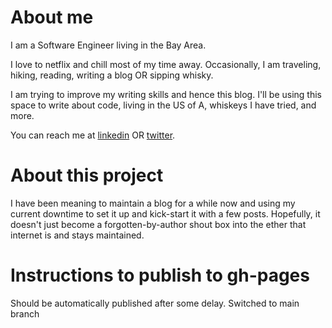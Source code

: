 # About me

I am a Software Engineer living in the Bay Area. 

I love to netflix and chill most of my time away. Occasionally, I am traveling, hiking, reading, writing a blog OR sipping whisky.

I am trying to improve my writing skills and hence this blog. I'll be using this space to write about code, living in the US of A, whiskeys I have tried, and more.

You can reach me at [linkedin](https://www.linkedin.com/in/harshitmittal/) OR [twitter](https://twitter.com/hmittal83).

# About this project
I have been meaning to maintain a blog for a while now and using my current downtime to set it up and kick-start it with a few posts. Hopefully, it doesn't just become a forgotten-by-author shout box into the ether that internet is and stays maintained.

# Instructions to publish to gh-pages
Should be automatically published after some delay. Switched to main branch